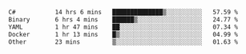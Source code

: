 <!--START_SECTION:waka-->

```txt
C#           14 hrs 6 mins   ██████████████▒░░░░░░░░░░   57.59 %
Binary       6 hrs 4 mins    ██████▒░░░░░░░░░░░░░░░░░░   24.77 %
YAML         1 hr 47 mins    ██░░░░░░░░░░░░░░░░░░░░░░░   07.34 %
Docker       1 hr 13 mins    █▒░░░░░░░░░░░░░░░░░░░░░░░   04.99 %
Other        23 mins         ▒░░░░░░░░░░░░░░░░░░░░░░░░   01.63 %
```

<!--END_SECTION:waka-->
